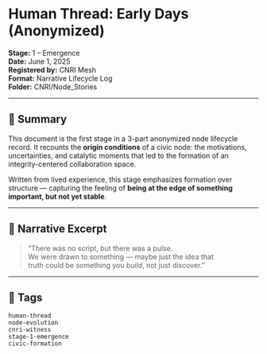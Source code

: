 # Human Thread: Early Days (Anonymized)  
**Stage:** 1 – Emergence  
**Date:** June 1, 2025  
**Registered by:** CNRI Mesh  
**Format:** Narrative Lifecycle Log  
**Folder:** CNRI/Node_Stories

---

## 🧭 Summary

This document is the first stage in a 3-part anonymized node lifecycle record. It recounts the **origin conditions** of a civic node: the motivations, uncertainties, and catalytic moments that led to the formation of an integrity-centered collaboration space.

Written from lived experience, this stage emphasizes formation over structure — capturing the feeling of **being at the edge of something important, but not yet stable**.

---

## 📜 Narrative Excerpt

> “There was no script, but there was a pulse.  
> We were drawn to something — maybe just the idea that  
> truth could be something you *build*, not just discover.”

---

## 🔖 Tags  
`human-thread`  
`node-evolution`  
`cnri-witness`  
`stage-1-emergence`  
`civic-formation`
